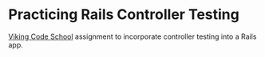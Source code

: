 Practicing Rails Controller Testing
============

[Viking Code School](www.vikingcodeschool.com) assignment to incorporate controller testing into a Rails app. 
